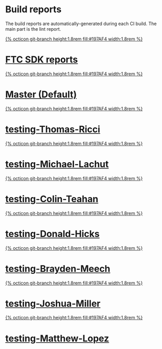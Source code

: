 # Build reports
The build reports are automatically-generated during each CI build. The main part is the lint report.
<div class="list">
    <a class="btn item" href="./reports/branch/master/sdk-reports/">
        <div class="item-img">
            {% octicon git-branch height:1.8rem fill:#197AF4 width:1.8rem %}
        </div>
        <h1 class="item-text">FTC SDK reports</h1>
    </a>
    <a class="btn item" href="./reports/branch/master/team-reports/">
        <div class="item-img">
            {% octicon git-branch height:1.8rem fill:#197AF4 width:1.8rem %}
        </div>
        <h1 class="item-text">Master (Default)</h1>
    </a>
    <a class="btn item" href="./reports/branch/testing-Thomas-Ricci/team-reports/">
        <div class="item-img">
            {% octicon git-branch height:1.8rem fill:#197AF4 width:1.8rem %}
        </div>
        <h1 class="item-text">testing-Thomas-Ricci</h1>
    </a>
    <a class="btn item" href="./reports/branch/testing-Michael-Lachut/team-reports/">
        <div class="item-img">
            {% octicon git-branch height:1.8rem fill:#197AF4 width:1.8rem %}
        </div>
        <h1 class="item-text">testing-Michael-Lachut</h1>
    </a>
    <a class="btn item" href="./reports/branch/testing-Colin-Teahan/team-reports/">
        <div class="item-img">
            {% octicon git-branch height:1.8rem fill:#197AF4 width:1.8rem %}
        </div>
        <h1 class="item-text">testing-Colin-Teahan</h1>
    </a>
    <a class="btn item" href="./reports/branch/testing-Donald-Hicks/team-reports/">
        <div class="item-img">
            {% octicon git-branch height:1.8rem fill:#197AF4 width:1.8rem %}
        </div>
        <h1 class="item-text">testing-Donald-Hicks</h1>
    </a>
    <a class="btn item" href="./reports/branch/testing-Brayden-Meech/team-reports/">
        <div class="item-img">
            {% octicon git-branch height:1.8rem fill:#197AF4 width:1.8rem %}
        </div>
        <h1 class="item-text">testing-Brayden-Meech</h1>
    </a>
    <a class="btn item" href="./reports/branch/testing-Joshua-Miller/team-reports/">
        <div class="item-img">
            {% octicon git-branch height:1.8rem fill:#197AF4 width:1.8rem %}
        </div>
        <h1 class="item-text">testing-Joshua-Miller</h1>
    </a>
    <a class="btn item" href="./reports/branch/testing-Matthew-Lopez/team-reports/">
        <div class="item-img">
            {% octicon git-branch height:1.8rem fill:#197AF4 width:1.8rem %}
        </div>
        <h1 class="item-text">testing-Matthew-Lopez</h1>
    </a>
</div>
